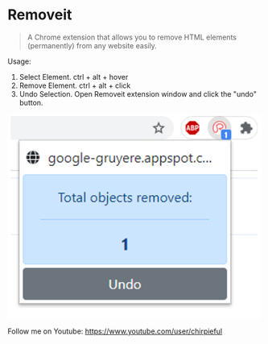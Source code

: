 # Removeit

>A Chrome extension that allows you to remove HTML elements (permanently) from any website easily.

Usage:
1. Select Element. ctrl + alt + hover
2. Remove Element. ctrl + alt + click
3. Undo Selection. Open Removeit extension window and click the "undo" button.

![alt text](https://github.com/ohyicong/removeit-chrome-extension/blob/main/images/undo_element.png "Element removed from website")


Follow me on Youtube: https://www.youtube.com/user/chirpieful


